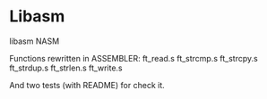 # Libasm
libasm NASM

Functions rewritten in ASSEMBLER:
ft_read.s
ft_strcmp.s
ft_strcpy.s
ft_strdup.s
ft_strlen.s
ft_write.s

And two tests (with README) for check it.
